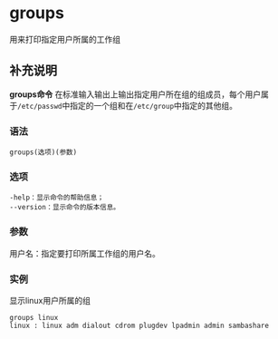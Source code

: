 groups
===

用来打印指定用户所属的工作组

## 补充说明

**groups命令** 在标准输入输出上输出指定用户所在组的组成员，每个用户属于`/etc/passwd`中指定的一个组和在`/etc/group`中指定的其他组。

### 语法

```shell
groups(选项)(参数)
```

### 选项

```shell
-help：显示命令的帮助信息；
--version：显示命令的版本信息。
```

### 参数

用户名：指定要打印所属工作组的用户名。

### 实例

显示linux用户所属的组

```shell
groups linux
linux : linux adm dialout cdrom plugdev lpadmin admin sambashare
```


<!-- Linux命令行搜索引擎：https://jaywcjlove.github.io/linux-command/ -->